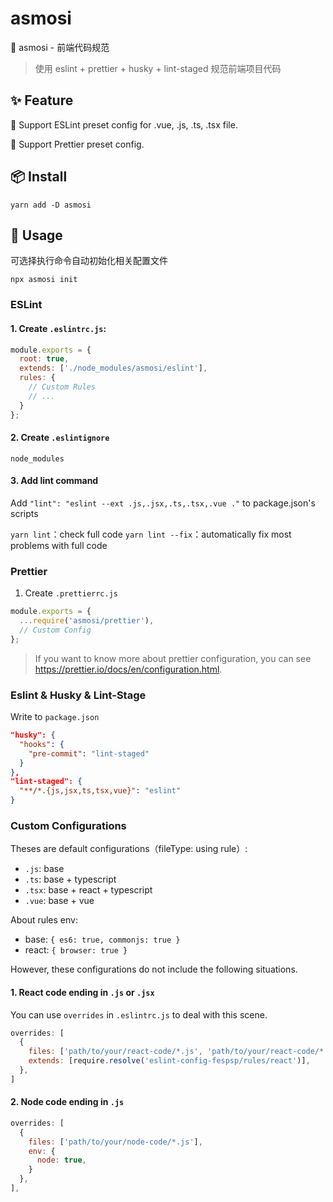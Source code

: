 # asmosi

🎃 asmosi - 前端代码规范

> 使用 eslint + prettier + husky + lint-staged 规范前端项目代码

## ✨ Feature

🎉 Support ESLint preset config for .vue, .js, .ts, .tsx file.

🎉 Support Prettier preset config.

## 📦 Install

```
yarn add -D asmosi
```

## 🔨 Usage

可选择执行命令自动初始化相关配置文件

```
npx asmosi init
```

### ESLint

#### 1. Create `.eslintrc.js`:

```js
module.exports = {
  root: true,
  extends: ['./node_modules/asmosi/eslint'],
  rules: {
    // Custom Rules
    // ...
  }
};
```

#### 2. Create `.eslintignore`

```ignorelang
node_modules
```

#### 3. Add lint command

Add `"lint": "eslint --ext .js,.jsx,.ts,.tsx,.vue ."` to package.json's scripts

`yarn lint`：check full code
`yarn lint --fix`：automatically fix most problems with full code

### Prettier

1. Create `.prettierrc.js`

```js
module.exports = {
  ...require('asmosi/prettier'),
  // Custom Config
};
```

> If you want to know more about prettier configuration, you can see https://prettier.io/docs/en/configuration.html.

### Eslint & Husky & Lint-Stage

Write to `package.json`

```json
"husky": {
  "hooks": {
    "pre-commit": "lint-staged"
  }
},
"lint-staged": {
  "**/*.{js,jsx,ts,tsx,vue}": "eslint"
}
```

### Custom Configurations

Theses are default configurations（fileType: using rule）:

- `.js`: base
- `.ts`: base + typescript
- `.tsx`: base + react + typescript
- `.vue`: base + vue

About rules env:

- base: `{ es6: true, commonjs: true }`
- react: `{ browser: true }`

However, these configurations do not include the following situations.

#### 1. React code ending in `.js` or `.jsx`

You can use `overrides` in `.eslintrc.js` to deal with this scene.

```js
overrides: [
  {
    files: ['path/to/your/react-code/*.js', 'path/to/your/react-code/*.jsx'],
    extends: [require.resolve('eslint-config-fespsp/rules/react')],
  },
]
```

#### 2. Node code ending in `.js`

```js
overrides: [
  {
    files: ['path/to/your/node-code/*.js'],
    env: {
      node: true,
    }
  },
],
```
